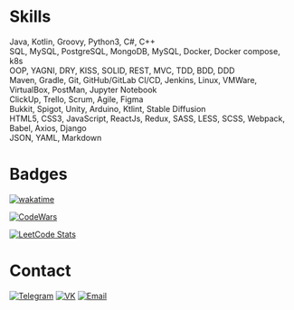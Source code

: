 # Skills
Java, Kotlin, Groovy, Python3, C#, C++\
SQL, MySQL, PostgreSQL, MongoDB, MySQL, Docker, Docker compose, k8s\
OOP, YAGNI, DRY, KISS, SOLID, REST, MVC, TDD, BDD, DDD\
Maven, Gradle, Git, GitHub/GitLab CI/CD, Jenkins, Linux, VMWare, VirtualBox, PostMan, Jupyter Notebook\
ClickUp, Trello, Scrum, Agile, Figma\
Bukkit, Spigot, Unity, Arduino, Ktlint, Stable Diffusion\
HTML5, CSS3, JavaScript, ReactJs, Redux, SASS, LESS, SCSS, Webpack, Babel, Axios, Django\
JSON, YAML, Markdown

# Badges
[![wakatime](https://wakatime.com/badge/user/342c306f-2d85-43f6-a539-bb73a7c09656.svg?style=for-the-badge)](https://wakatime.com/@342c306f-2d85-43f6-a539-bb73a7c09656)

[![CodeWars](https://www.codewars.com/users/Roman-Andr/badges/large)](https://www.codewars.com/r/Roman-Andr)

[![LeetCode Stats](https://leetcode.card.workers.dev/RomanAndr?theme=dark&font=source_code_pro&extension=null)](https://leetcode.com/RomanAndr/)

# Contact
[![Telegram](https://img.shields.io/badge/Telegram-2CA5E0?style=for-the-badge&logo=telegram&logoColor=white)](https://t.me/RomanAndr)
[![VK](https://img.shields.io/badge/вконтакте-%232E87FB.svg?&style=for-the-badge&logo=vk&logoColor=white)](https://vk.com/andrroman)
[![Email](https://img.shields.io/badge/Gmail-D14836?style=for-the-badge&logo=gmail&logoColor=white)](mailto:andrroman07@gmail.com)

